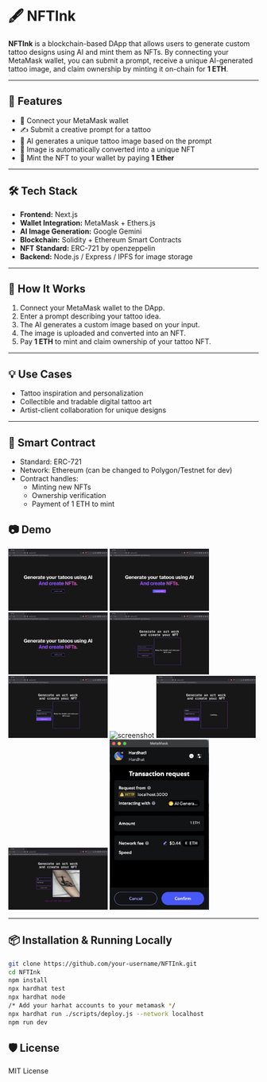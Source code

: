 # 🖋️ NFTInk

**NFTInk** is a blockchain-based DApp that allows users to generate custom tattoo designs using AI and mint them as NFTs. By connecting your MetaMask wallet, you can submit a prompt, receive a unique AI-generated tattoo image, and claim ownership by minting it on-chain for **1 ETH**.

---

## 🚀 Features

- 🔐 Connect your MetaMask wallet
- ✍️ Submit a creative prompt for a tattoo
- 🎨 AI generates a unique tattoo image based on the prompt
- 🧬 Image is automatically converted into a unique NFT
- 💸 Mint the NFT to your wallet by paying **1 Ether**

---

## 🛠️ Tech Stack

- **Frontend:** Next.js
- **Wallet Integration:** MetaMask + Ethers.js 
- **AI Image Generation:** Google Gemini
- **Blockchain:** Solidity + Ethereum Smart Contracts
- **NFT Standard:** ERC-721 by openzeppelin
- **Backend:** Node.js / Express / IPFS for image storage

---

## 🔗 How It Works

1. Connect your MetaMask wallet to the DApp.
2. Enter a prompt describing your tattoo idea.
3. The AI generates a custom image based on your input.
4. The image is uploaded and converted into an NFT.
5. Pay **1 ETH** to mint and claim ownership of your tattoo NFT.

---

## 💡 Use Cases

- Tattoo inspiration and personalization
- Collectible and tradable digital tattoo art
- Artist-client collaboration for unique designs

---

## 📄 Smart Contract

- Standard: ERC-721
- Network: Ethereum (can be changed to Polygon/Testnet for dev)
- Contract handles:
    - Minting new NFTs
    - Ownership verification
    - Payment of 1 ETH to mint

## 📷 Demo
<img src="/images/1.png" alt="screenshot" width="200"/> <img src="/images/2.png" alt="screenshot" width="200"/>
<img src="/images/3.png" alt="screenshot" width="200"/>
<img src="/images/4.png" alt="screenshot" width="200"/>
<img src="/images/5.png" alt="screenshot" width="200"/>
<img src="/images/6.png" alt="screenshot" width="200"/>
<img src="/images/7.png" alt="screenshot" width="200"/>
<img src="/images/8.png" alt="screenshot" width="200"/>
<img src="/images/9.png" alt="screenshot" width="200"/>


---

## 📦 Installation & Running Locally

```bash
git clone https://github.com/your-username/NFTInk.git
cd NFTInk
npm install
npx hardhat test
npx hardhat node
/* Add your harhat accounts to your metamask */
npx hardhat run ./scripts/deploy.js --network localhost
npm run dev

```

## 🛡️ License

MIT License